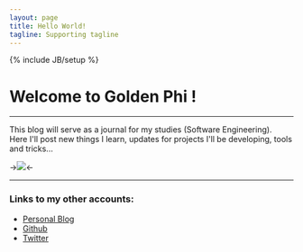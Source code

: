 ```yaml
---
layout: page
title: Hello World!
tagline: Supporting tagline
---
```

{% include JB/setup %}

# Welcome to Golden Phi !

---

This blog will serve as a journal for my studies (Software Engineering).  
Here I'll post new things I learn, updates for projects I'll be developing, tools and tricks...

->![](http://s.hswstatic.com/gif/code-breakers-1.jpg)<-

---

### Links to my other accounts:

- [Personal Blog](http://neko250.github.io)
- [Github](https://github.com/Neko250)
- [Twitter](https://twitter.com/Neko250)

